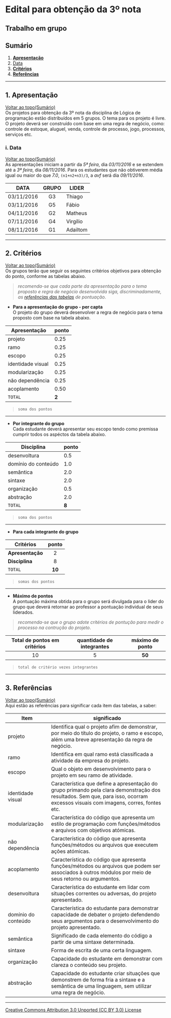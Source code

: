 # Edital para obtenção da 3º nota
## Trabalho em grupo  
## Sumário

1. **[Apresentação](#1-apresentação)**  
  1. [Data](#i-data)  
2. **[Critérios](#2-critérios)**  
3. **[Referências](#3-referências)**  

---

## 1. Apresentação  
[Voltar ao topo(Sumário)](#sumário)  
Os projetos para obtenção da 3º nota da disciplina de Lógica de programação estão distribuídos em 5 grupos. O tema para os projeto é livre. O projeto deverá ser construído com base em uma regra de negócio, como: controle de estoque, aluguel, venda, controle de processo, jogo, processos, serviços etc.

###  i. Data  
[Voltar ao topo(Sumário)](#sumário)  
As apresentações iniciam a partir da _5ª feira_, dia _03/11/2016_ e se estendem até a _3ª feira_, dia _08/11/2016_. Para os estudantes que não obtiverem média igual ou maior do que _7.0_, ```(n1+n2+n3)/3```, a _avf_ será dia _09/11/2016_.

|DATA       |GRUPO|LIDER|
|-----------|:---:|--------|
|03/11/2016 |G3   |Thiago  |
|03/11/2016 |G5   |Fábio   |
|04/11/2016 |G2   |Matheus |
|07/11/2016 |G4   |Virgílio|
|08/11/2016 |G1   |Adailtom|  

---

## 2. Critérios  
[Voltar ao topo(Sumário)](#sumário)  
Os grupos terão que seguir os seguintes critérios objetivos para obtenção do ponto, conforme as tabelas abaixo.
> _recomenda-se que cada parte da apresentação para o tema proposto e regra de negócio desenvolvida siga, discriminadamente, as [referências das tabelas](https://github.com/tmenegaz/portugol/blob/master/edital.md#3-refer%C3%AAncias) de pontuação_.

- **Para a apresentação do grupo - per capta**  
O projeto do grupo deverá desenvolver a regra de negócio para o tema proposto com base na tabela abaixo.

|Apresentação       |ponto|
|-------------------|-----|
|projeto            |0.25 |
|ramo               |0.25 |
|escopo             |0.25 |
|identidade visual  |0.25 |
|modularização      |0.25 |
|não dependência    |0.25 |
|acoplamento        |0.50 |
|`TOTAL`            |**2**|  
> `soma dos pontos`

---

- **Por integrante do grupo**  
Cada estudante deverá apresentar seu escopo tendo como premissa cumprir todos os aspéctos da tabela abaixo.

|Disciplina          |ponto|
|--------------------|----|
|desenvoltura        |0.5 |
|domínio do conteúdo |1.0 |
|semântica           |2.0 |
|sintaxe             |2.0 |
|organização         |0.5 |
|abstração           |2.0 |
|`TOTAL`             |**8**|  
> `soma dos pontos`

---

- **Para cada integrante do grupo**

|Critérios         |ponto |
|------------------|:----:|
|**Apresentação**  |2     |
|**Disciplina**    |8     |
|`TOTAL`           |**10**|  
> `somas dos pontos`

---

- **Máximo de pontos**  
A pontuação máxima obtida para o grupo será divulgada para o lider do grupo que deverá retornar ao professor a pontuação individual de seus liderados.

> _recomenda-se que o grupo adote critérios de pontução para medir o processo na contrução do projeto_.

|Total de pontos em critérios| quantidade de integrantes | máximo de ponto|
|:--------------------------:|:-------------------------:|:--------------:|
|10                          |5                          |**50**          |  
> `total de critério vezes integrantes`

---

## 3. Referências
[Voltar ao topo(Sumário)](#sumário)  
Aqui estão as referências para significar cada item das tabelas, a saber:

|Item                 |significado|
|---------------------|---------|
|projeto              |Identifica qual o projeto afim de demonstrar, por meio do título do projeto, o ramo e escopo, além uma breve apresentação da regra de negócio.  |
|ramo                 |Identifica em qual ramo está classificada a atividade da empresa do projeto. |
|escopo                |Qual o objeto em desenvolvimento para o projeto em seu ramo de atividade. |
|identidade visual    |Característica que define a apresentação do grupo primando pela clara demonstração dos resultados. Sem que, para isso, ocorram excessos visuais com imagens, corres, fontes etc. |
|modularização        |Característica do código que apresenta um estilo de programação com funções/métodos e arquivos com objetivos atómicas. |
|não dependência      |Característica do código que apresenta funções/métodos ou arquivos que executem ações atómicas. |
|acoplamento          |Característica do código que apresenta funções/métodos ou arquivos que podem ser associados à outros módulos por meio de seus retorno ou argumentos.  |
|desenvoltura         |Característica do estudante em lidar com situações correntes ou adversas, do projeto apresentado. |
|domínio do conteúdo  |Característica do estudante para demonstrar capacidade de debater o projeto defendendo seus argumentos para o desenvolvimento do projeto apresentado.  |
|semântica            |Significado de cada elemento do código a partir de uma sintaxe determinada. |
|sintaxe              |Forma de escrita de uma certa linguagem. |
|organização          |Capacidade do estudante em demonstrar com clareza o conteúdo seu projeto. |
|abstração            |Capacidade do estudante criar situações que demonstrem de forma fria a sintaxe e a semântica de uma linguagem, sem utilizar uma regra de negócio. |

---

[Creative Commons Attribution 3.0 Unported (CC BY 3.0) License](http://creativecommons.org/licenses/by/3.0/)
